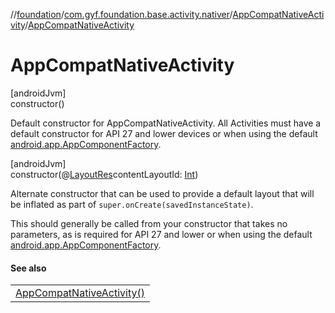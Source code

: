 //[foundation](../../../index.md)/[com.gyf.foundation.base.activity.nativer](../index.md)/[AppCompatNativeActivity](index.md)/[AppCompatNativeActivity](-app-compat-native-activity.md)

# AppCompatNativeActivity

[androidJvm]\
constructor()

Default constructor for AppCompatNativeActivity. All Activities must have a default constructor for API 27 and lower devices or when using the default [android.app.AppComponentFactory](https://developer.android.com/reference/kotlin/android/app/AppComponentFactory.html).

[androidJvm]\
constructor(@[LayoutRes](https://developer.android.com/reference/kotlin/androidx/annotation/LayoutRes.html)contentLayoutId: [Int](https://kotlinlang.org/api/core/kotlin-stdlib/kotlin/-int/index.html))

Alternate constructor that can be used to provide a default layout that will be inflated as part of `super.onCreate(savedInstanceState)`. 

This should generally be called from your constructor that takes no parameters, as is required for API 27 and lower or when using the default [android.app.AppComponentFactory](https://developer.android.com/reference/kotlin/android/app/AppComponentFactory.html).

#### See also

| |
|---|
| [AppCompatNativeActivity()](-app-compat-native-activity.md) |